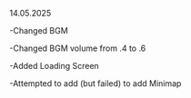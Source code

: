 14.05.2025

-Changed BGM

-Changed BGM volume from .4 to .6

-Added Loading Screen

-Attempted to add (but failed) to add Minimap
